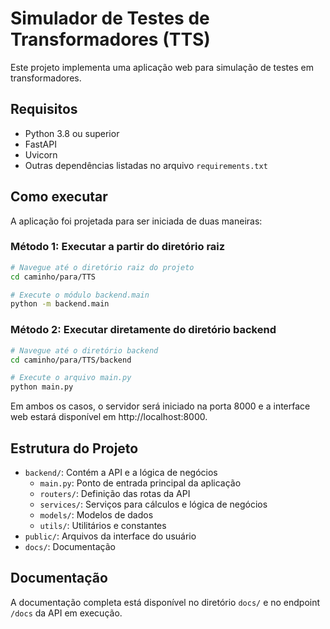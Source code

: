 # Simulador de Testes de Transformadores (TTS)

Este projeto implementa uma aplicação web para simulação de testes em transformadores.

## Requisitos

- Python 3.8 ou superior
- FastAPI
- Uvicorn
- Outras dependências listadas no arquivo `requirements.txt`

## Como executar

A aplicação foi projetada para ser iniciada de duas maneiras:

### Método 1: Executar a partir do diretório raiz

```bash
# Navegue até o diretório raiz do projeto
cd caminho/para/TTS

# Execute o módulo backend.main
python -m backend.main
```

### Método 2: Executar diretamente do diretório backend

```bash
# Navegue até o diretório backend
cd caminho/para/TTS/backend

# Execute o arquivo main.py
python main.py
```

Em ambos os casos, o servidor será iniciado na porta 8000 e a interface web estará disponível em http://localhost:8000.

## Estrutura do Projeto

- `backend/`: Contém a API e a lógica de negócios
  - `main.py`: Ponto de entrada principal da aplicação
  - `routers/`: Definição das rotas da API
  - `services/`: Serviços para cálculos e lógica de negócios
  - `models/`: Modelos de dados
  - `utils/`: Utilitários e constantes
- `public/`: Arquivos da interface do usuário
- `docs/`: Documentação

## Documentação

A documentação completa está disponível no diretório `docs/` e no endpoint `/docs` da API em execução.